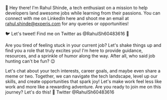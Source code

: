 👋 Hey there! I'm Rahul Shinde, a tech enthusiast on a mission to help developers land awesome jobs while learning from their passions. You can connect with me on LinkedIn here and shoot me an email at rahul.shinde@experis.com for any queries or opportunities!

🐦 Let's tweet! Find me on Twitter as @RahulSh60483616 🐤

Are you tired of feeling stuck in your current job? Let's shake things up and find you a role that truly excites you! I'm here to provide guidance, resources, and a sprinkle of humor along the way. After all, who said job hunting can't be fun? 😉

Let's chat about your tech interests, career goals, and maybe even share a meme or two. Together, we can navigate the tech landscape, level up our skills, and create opportunities that spark joy! Let's make work feel less like work and more like a rewarding adventure. Are you ready to join me on this journey? Let's do this! 🚀
Twitter @RahulSh60483616

<!---
rahul-s83/rahul-s83 is a ✨ special ✨ repository because its `README.md` (this file) appears on your GitHub profile.
You can click the Preview link to take a look at your changes.
--->
